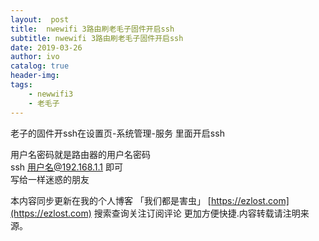 ```yaml
---
layout:  post
title:  nwewifi 3路由刷老毛子固件开启ssh
subtitle: nwewifi 3路由刷老毛子固件开启ssh 
date: 2019-03-26
author: ivo
catalog: true
header-img:
tags:
    - newwifi3
    - 老毛子
---
```

老子的固件开ssh在设置页-系统管理-服务 里面开启ssh

用户名密码就是路由器的用户名密码  
ssh 用户名@192.168.1.1 即可  
写给一样迷惑的朋友


本内容同步更新在我的个人博客 「我们都是害虫」 [https://ezlost.com](https://ezlost.com)  搜索查询关注订阅评论 更加方便快捷.内容转载请注明来源。
